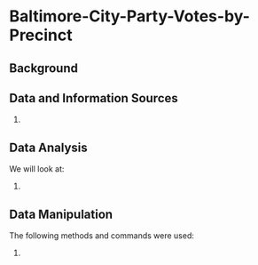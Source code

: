 # Baltimore-City-Party-Votes-by-Precinct

## Background


## Data and Information Sources

1) 

## Data Analysis

We will look at:

1) 

## Data Manipulation

The following methods and commands were used:

1) 
